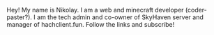 Hey! My name is Nikolay.
I am a web and minecraft developer (coder-paster?).
I am the tech admin and co-owner of SkyHaven server and manager of hachclient.fun.
Follow the links and subscribe! 

